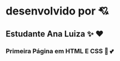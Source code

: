 # desenvolvido por :cupid:
## Estudante Ana Luiza :sparkles: :heart:
### Primeira Página em HTML E CSS :ribbon: :two_hearts:
